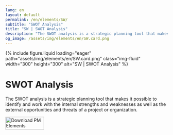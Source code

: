 ```yaml
---
lang: en
layout: default
permalink: /en/elements/SW/
subtitle: "SWOT Analysis"
title: "SW | SWOT Analysis"
description: "The SWOT analysis is a strategic planning tool that makes it possible to identify and work with the internal strengths and weaknesses as well as the external opportunities and threats of a project or organization."
og_image: /assets/img/elements/en/SW.card.png
---
```


{% include figure.liquid loading="eager" path="assets/img/elements/en/SW.card.png" class="img-fluid" width="300" height="300" alt="SW | SWOT Analysis" %}

# SWOT Analysis

The SWOT analysis is a strategic planning tool that makes it possible to identify and work with the internal strengths and weaknesses as well as the external opportunities and threats of a project or organization.

<a href="https://apps.apple.com/app/apple-store/id6738084498?pt=127441684&ct=website&mt=8">
  <img src="{{ "assets/img/en/appstore.png" | relative_url }}" width="120" height="40" alt="Download PM Elements">
</a>
